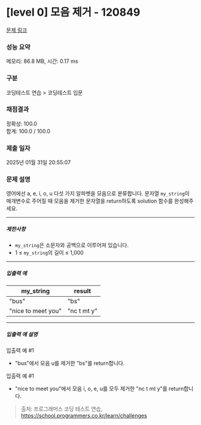 # [level 0] 모음 제거 - 120849 

[문제 링크](https://school.programmers.co.kr/learn/courses/30/lessons/120849) 

### 성능 요약

메모리: 86.8 MB, 시간: 0.17 ms

### 구분

코딩테스트 연습 > 코딩테스트 입문

### 채점결과

정확성: 100.0<br/>합계: 100.0 / 100.0

### 제출 일자

2025년 01월 31일 20:55:07

### 문제 설명

<p>영어에선 a, e, i, o, u 다섯 가지 알파벳을 모음으로 분류합니다. 문자열 <code>my_string</code>이 매개변수로 주어질 때 모음을 제거한 문자열을 return하도록 solution 함수를 완성해주세요.</p>

<hr>

<h5>제한사항</h5>

<ul>
<li><code>my_string</code>은 소문자와 공백으로 이루어져 있습니다.</li>
<li>1 ≤ <code>my_string</code>의 길이 ≤ 1,000</li>
</ul>

<hr>

<h5>입출력 예</h5>
<table class="table">
        <thead><tr>
<th>my_string</th>
<th>result</th>
</tr>
</thead>
        <tbody><tr>
<td>"bus"</td>
<td>"bs"</td>
</tr>
<tr>
<td>"nice to meet you"</td>
<td>"nc t mt y"</td>
</tr>
</tbody>
      </table>
<hr>

<h5>입출력 예 설명</h5>

<p>입출력 예 #1</p>

<ul>
<li>"bus"에서 모음 u를 제거한 "bs"를 return합니다.</li>
</ul>

<p>입출력 예 #1</p>

<ul>
<li>"nice to meet you"에서 모음 i, o, e, u를 모두 제거한 "nc t mt y"를 return합니다.</li>
</ul>


> 출처: 프로그래머스 코딩 테스트 연습, https://school.programmers.co.kr/learn/challenges